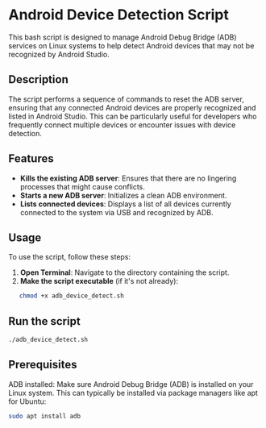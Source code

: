 # Android Device Detection Script

This bash script is designed to manage Android Debug Bridge (ADB) services on Linux systems to help detect Android devices that may not be recognized by Android Studio.

## Description

The script performs a sequence of commands to reset the ADB server, ensuring that any connected Android devices are properly recognized and listed in Android Studio. This can be particularly useful for developers who frequently connect multiple devices or encounter issues with device detection.

## Features

- **Kills the existing ADB server**: Ensures that there are no lingering processes that might cause conflicts.
- **Starts a new ADB server**: Initializes a clean ADB environment.
- **Lists connected devices**: Displays a list of all devices currently connected to the system via USB and recognized by ADB.

## Usage

To use the script, follow these steps:

1. **Open Terminal**: Navigate to the directory containing the script.
2. **Make the script executable** (if it's not already):

```bash
   chmod +x adb_device_detect.sh
```

## Run the script

```bash
./adb_device_detect.sh
```

## Prerequisites
ADB installed: Make sure Android Debug Bridge (ADB) is installed on your Linux system. This can typically be installed via package managers like apt for Ubuntu:

```bash
sudo apt install adb
```
